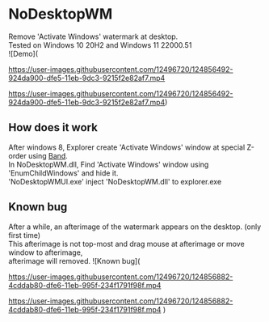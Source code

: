 # NoDesktopWM
Remove 'Activate Windows' watermark at desktop.\
Tested on Windows 10 20H2 and Windows 11 22000.51\
![Demo](

https://user-images.githubusercontent.com/12496720/124856492-924da900-dfe5-11eb-9dc3-9215f2e82af7.mp4

https://user-images.githubusercontent.com/12496720/124856492-924da900-dfe5-11eb-9dc3-9215f2e82af7.mp4)



## How does it work
After windows 8, Explorer create 'Activate Windows' window at special Z-order using [Band](https://blog.adeltax.com/window-z-order-in-windows-10/).\
In NoDesktopWM.dll, Find 'Activate Windows' window using 'EnumChildWindows' and hide it.\
'NoDesktopWMUI.exe' inject 'NoDesktopWM.dll' to explorer.exe

## Known bug
After a while, an afterimage of the watermark appears on the desktop. (only first time)\
This afterimage is not top-most and drag mouse at afterimage or move window to afterimage,\
afterimage will removed.
![Known bug](

https://user-images.githubusercontent.com/12496720/124856882-4cddab80-dfe6-11eb-995f-234f1791f98f.mp4

https://user-images.githubusercontent.com/12496720/124856882-4cddab80-dfe6-11eb-995f-234f1791f98f.mp4
)
